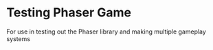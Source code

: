# Testing Phaser Game  
For use in testing out the Phaser library and making multiple gameplay systems